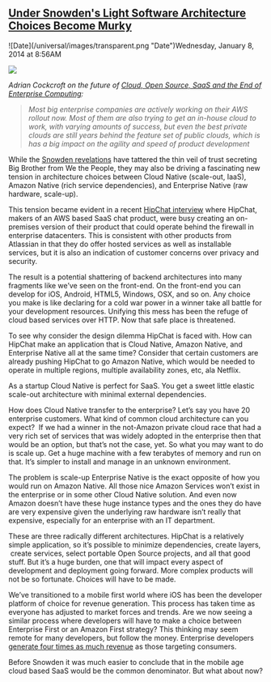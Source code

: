 ## [Under Snowden's Light Software Architecture Choices Become Murky](/blog/2014/1/8/under-snowdens-light-software-architecture-choices-become-mu.html)

<div class="journal-entry-tag journal-entry-tag-post-title"><span class="posted-on">![Date](/universal/images/transparent.png "Date")Wednesday, January 8, 2014 at 8:56AM</span></div>

<div class="body">

![](http://farm8.staticflickr.com/7354/11830796195_5f12ff15f9_m.jpg)

_<span>Adrian Cockcroft on the future of</span> [<span>Cloud, Open Source, SaaS and the End of Enterprise Computing</span>](http://perfcap.blogspot.com/2013/12/looking-back-at-2013-with-pointers-to.html)<span>:</span>_

> <span>_Most big enterprise companies are actively working on their AWS rollout now. Most of them are also trying to get an in-house cloud to work, with varying amounts of success, but even the best private clouds are still years behind the feature set of public clouds, which is has a big impact on the agility and speed of product development_</span>

<span>While the</span> [<span>Snowden revelations</span>](http://america.aljazeera.com/articles/multimedia/timeline-edward-snowden-revelations.html) <span>have tattered the thin veil of trust secreting Big Brother from We the People, they may also be driving a fascinating new tension in architecture choices between Cloud Native (scale-out, IaaS), Amazon Native (rich service dependencies), and Enterprise Native (raw hardware, scale-up).</span>

<span>This tension became evident in a recent</span> [<span>HipChat interview</span>](http://highscalability.com/blog/2014/1/6/how-hipchat-stores-and-indexes-billions-of-messages-using-el.html) <span>where HipChat, makers of an AWS based SaaS chat product, were busy creating an on-premises version of their product that could operate behind the firewall in enterprise datacenters. This is consistent with other products from Atlassian in that they do offer hosted services as well as installable services, but it is also an indication of customer concerns over privacy and security.</span>

<span>The result is a potential shattering of backend architectures into many fragments like we’ve seen on the front-end. On the front-end you can develop for iOS, Android, HTML5, Windows, OSX, and so on. Any choice you make is like declaring for a cold war power in a winner take all battle for your development resources. Unifying this mess has been the refuge of cloud based services over HTTP. Now that safe place is threatened.</span>

<span>To see why consider the design dilemma HipChat is faced with. How can HipChat make an application that is Cloud Native, Amazon Native, and Enterprise Native all at the same time? Consider that certain customers are already pushing HipChat to go Amazon Native, which would be needed to operate in multiple regions, multiple availability zones, etc, ala Netflix.</span>

<span>As a startup Cloud Native is perfect for SaaS. You get a sweet little elastic scale-out architecture with minimal external dependencies.</span>

<span>How does Cloud Native transfer to the enterprise? Let’s say you have 20 enterprise customers. What kind of common cloud architecture can you expect?  If we had a winner in the not-Amazon private cloud race that had a very rich set of services that was widely adopted in the enterprise then that would be an option, but that’s not the case, yet. So what you may want to do is scale up. Get a huge machine with a few terabytes of memory and run on that. It’s simpler to install and manage in an unknown environment.</span>

<span>The problem is scale-up Enterprise Native is the exact opposite of how you would run on Amazon Native. All those nice Amazon Services won’t exist in the enterprise or in some other Cloud Native solution. And even now Amazon doesn’t have these huge instance types and the ones they do have are very expensive given the underlying raw hardware isn’t really that expensive, especially for an enterprise with an IT department.</span>

<span>These are three radically different architectures. HipChat is a relatively simple application, so it’s possible to minimize dependencies, create layers,  create services, select portable Open Source projects, and all that good stuff. But it’s a huge burden, one that will impact every aspect of development and deployment going forward. More complex products will not be so fortunate. Choices will have to be made.</span>

<span>We’ve transitioned to a mobile first world where iOS has been the developer platform of choice for revenue generation. This process has taken time as everyone has adjusted to market forces and trends. Are we now seeing a similar process where developers will have to make a choice between Enterprise First or an Amazon First strategy? This thinking may seem remote for many developers, but follow the money. Enterprise developers</span> [<span>generate four times as much revenue</span>](http://www.developereconomics.com/still-building-consumer-apps-enterprise-pays-4x/) <span>as those targeting consumers.</span>

<span>Before Snowden it was much easier to conclude that in the mobile age cloud based SaaS would be the common denominator. But what about now?</span>

</div>